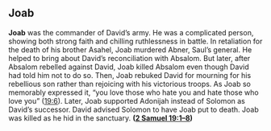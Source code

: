 
## Joab

**Joab** was the commander of David’s army. He was a complicated person, showing both strong faith and chilling ruthlessness in battle. In retaliation for the death of his brother Asahel, Joab murdered Abner, Saul’s general. He helped to bring about David’s reconciliation with Absalom. But later, after Absalom rebelled against David, Joab killed Absalom even though David had told him not to do so. Then, Joab rebuked David for mourning for his rebellious son rather than rejoicing with his victorious troops. As Joab so memorably expressed it, “you love those who hate you and hate those who love you” ([19:6](https://www.esv.org/2+Samuel+19%3A6/)). Later, Joab supported Adonijah instead of Solomon as David’s successor. David advised Solomon to have Joab put to death. Joab was killed as he hid in the sanctuary. **([2 Samuel 19:1–8](https://www.esv.org/2+Samuel+19%3A1%E2%80%938/))**

